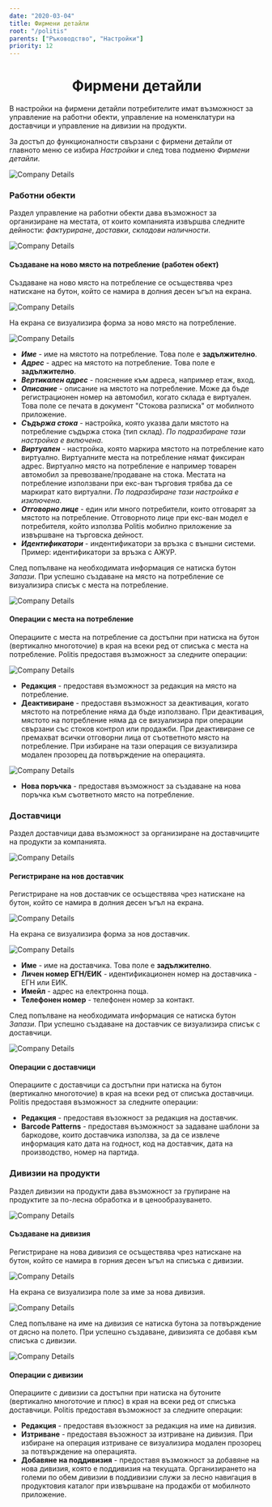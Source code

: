 ```yaml
---
date: "2020-03-04"
title: Фирмени детайли
root: "/politis"
parents: ["Ръководство", "Настройки"]
priority: 12
---
```

<h1 align="center">
  Фирмени детайли
</h1>

В настройки на фирмени детайли потребителите имат възможност за управление на работни обекти, управление на номенклатури на доставчици и управление на дивизии на продукти.

За достъп до функционалности свързани с фирмени детайли от главното меню се избира *Настройки* и след това подменю *Фирмени детайли*.

![Company Details](./main-menu-company-details.bg.png "Меню")

### Работни обекти

Раздел управление на работни обекти дава възможност за организиране на местата, от които компанията извършва следните дейности: *фактуриране*, *доставки*, *складови наличности*.

![Company Details](./company-details-locations.bg.png "Работни обекти")

#### Създаване на ново място на потребление (работен обект)

Създаване на ново място на потребление се осъществява чрез натискане на бутон, който се намира в долния десен ъгъл на екрана.

![Company Details](./company-details-locations-new.bg.png "Бутон за ново място на потребление")

На екрана се визуализира форма за ново място на потребление.

![Company Details](./company-details-locations-form.bg.png "Форма за ново място на потребление")

* ***Име*** - име на мястото на потребление. Това поле е **задължително**.
* ***Адрес*** - адрес на мястото на потребление. Това поле е **задължително**.
* ***Вертикален адрес*** - пояснение към адреса, например етаж, вход.
* ***Описание*** - описание на мястото на потребление. Може да бъде регистрационен номер на автомобил, когато склада е виртуален. Това поле се печата в документ "Стокова разписка" от мобилното приложение.
* ***Съдържа стока*** - настройка, която указва дали мястото на потребление съдържа стока (тип склад). *По подразбиране тази настройка е включена*.
* ***Виртуален*** - настройка, която маркира мястото на потребление като виртуално. Виртуалните места на потребление нямат фиксиран адрес. Виртуално място на потребление е например товарен автомобил за превозване/продаване на стока. Местата на потребление използвани при екс-ван търговия трябва да се маркират като виртуални. *По подразбиране тази настройка е изключена*.
* ***Отговорно лице*** - един или много потребители, които отговарят за мястото на потребление. Отговорното лице при екс-ван модел е потребителя, който използва Politis мобилно приложение за извършване на търговска дейност.
* ***Идентификатори*** - индентификатори за връзка с външни системи. Пример: идентификатори за връзка с АЖУР.

След попълване на необходимата информация се натиска бутон *Запази*. При успешно създаване на място на потребление се визуализира списък с места на потребление.

![Company Details](./company-details-locations-list.bg.png "Списък с места на потребление")

#### Операции с места на потребление

Операциите с места на потребление са достъпни при натиска на бутон (вертикално многоточие) в края на всеки ред от списъка с места на потребление. Politis предоставя възможност за следните операции:

![Company Details](./company-details-locations-operations.bg.png "Операции с места на потребление")

* **Редакция** - предоставя възможност за редакция на място на потребление. 
* **Деактивиране** - предоставя възможност за деактивация, когато мястото на потребление няма да бъде използвано. При деактивация, мястото на потребление няма да се визуализира при операции свързани със стоков контрол или продажби. При деактивиране се премахват всички отговорни лица от съответното място на потребление. При избиране на тази операция се визуализира модален прозорец да потвърждение на операцията.

![Company Details](./company-details-locations-deactivate-modal.bg.png "Потвърждение за деактивация")

* **Нова поръчка** - предоставя възможност за създаване на нова поръчка към съответното място на потребление.

### Доставчици

Раздел доставчици дава възможност за организиране на доставчиците на продукти за компанията.

![Company Details](./company-details-suppliers.bg.png "Доставчици")

#### Регистриране на нов доставчик

Регистриране на нов доставчик се осъществява чрез натискане на бутон, който се намира в долния десен ъгъл на екрана.

![Company Details](./company-details-suppliers-new.bg.png "Бутон за регистриране на нов доставчик")

На екрана се визуализира форма за нов доставчик.

![Company Details](./company-details-suppliers-form.bg.png "Форма за регистриране на нов доставчик")

* **Име** - име на доставчика. Това поле е **задължително**.
* **Личен номер ЕГН/ЕИК** - идентификационен номер на доставчика - ЕГН или ЕИК.
* **Имейл** - адрес на електронна поща.
* **Телефонен номер** - телефонен номер за контакт.

След попълване на необходимата информация се натиска бутон *Запази*. При успешно създаване на доставчик се визуализира списък с доставчици.

![Company Details](./company-details-suppliers-list.bg.png "Списък с доставчици")

#### Операции с доставчици

Операциите с доставчици са достъпни при натиска на бутон (вертикално многоточие) в края на всеки ред от списъка доставчици. Politis предоставя възможност за следните операции:

* **Редакция** - предоставя възожност за редакция на доставчик.
* **Barcode Patterns** - предоставя възможност за задаване шаблони за баркодове, които доставчика използва, за да се извлече информация като дата на годност, код на доставчик, дата на производство, номер на партида.

### Дивизии на продукти

Раздел дивизии на продукти дава възможност за групиране на продуктите за по-лесна обработка и в ценообразуването.

![Company Details](./company-details-divisions.bg.png "Дивизии")

#### Създаване на дивизия

Регистриране на нова дивизия се осъществява чрез натискане на бутон, който се намира в горния десен ъгъл на списъка с дивизии.

![Company Details](./company-details-divisions-new.png "Бутон за нова дивизия")

На екрана се визуализира поле за име за нова дивизия.

![Company Details](./company-details-divisions-form.bg.png "Форма за нова дивизия")

След попълване на име на дивизия се натиска бутона за потвърждение от дясно на полето. При успешно създаване, дивизията се добавя към списъка с дивизии.

![Company Details](./company-details-divisions-list.bg.png "Списък в дивизии")

#### Операции с дивизии

Операциите с дивизии са достъпни при натиска на бутоните (вертикално многоточие и плюс) в края на всеки ред от списъка доставчици. Politis предоставя възможност за следните операции:

* **Редакция** - предоставя възожност за редакция на име на дивизия.
* **Изтриване** - предоставя възожност за изтриване на дивизия. При избиране на операция изтриване се визуализира модален прозорец за потвърждение на операцията.
* **Добавяне на поддивизия** - предоставя възможност за добавяне на нова дивизия, която е поддивизия на текущата. Организирането на големи по обем дивизии в поддивизии служи за лесно навигация в продуктовия каталог при извършване на  продажби от мобилното приложение.
